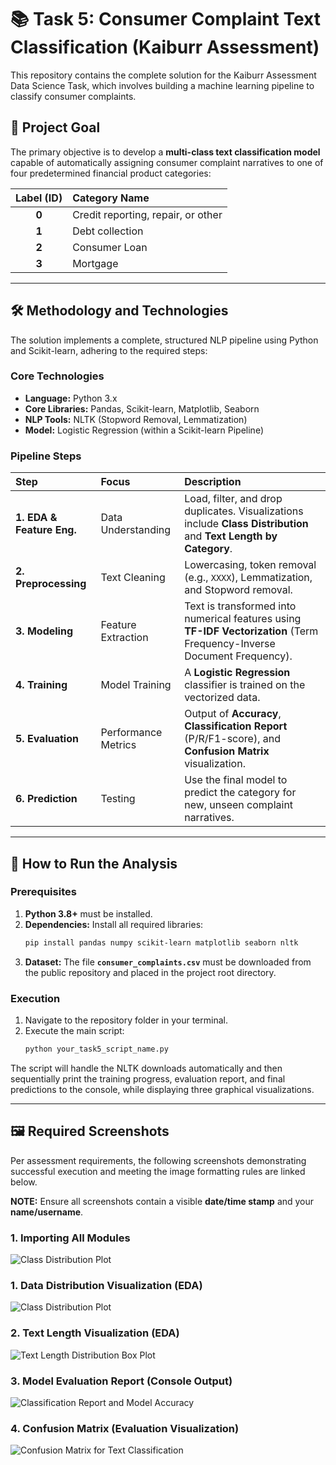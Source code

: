 # 📚 Task 5: Consumer Complaint Text Classification (Kaiburr Assessment)

This repository contains the complete solution for the Kaiburr Assessment Data Science Task, which involves building a machine learning pipeline to classify consumer complaints.

## 🎯 Project Goal

The primary objective is to develop a **multi-class text classification model** capable of automatically assigning consumer complaint narratives to one of four predetermined financial product categories:

| Label (ID) | Category Name |
| :---: | :--- |
| **0** | Credit reporting, repair, or other |
| **1** | Debt collection |
| **2** | Consumer Loan |
| **3** | Mortgage |

***

## 🛠️ Methodology and Technologies

The solution implements a complete, structured NLP pipeline using Python and Scikit-learn, adhering to the required steps:

### Core Technologies
* **Language:** Python 3.x
* **Core Libraries:** Pandas, Scikit-learn, Matplotlib, Seaborn
* **NLP Tools:** NLTK (Stopword Removal, Lemmatization)
* **Model:** Logistic Regression (within a Scikit-learn Pipeline)

### Pipeline Steps

| Step | Focus | Description |
| :--- | :--- | :--- |
| **1. EDA & Feature Eng.** | Data Understanding | Load, filter, and drop duplicates. Visualizations include **Class Distribution** and **Text Length by Category**. |
| **2. Preprocessing** | Text Cleaning | Lowercasing, token removal (e.g., `XXXX`), Lemmatization, and Stopword removal. |
| **3. Modeling** | Feature Extraction | Text is transformed into numerical features using **TF-IDF Vectorization** (Term Frequency-Inverse Document Frequency). |
| **4. Training** | Model Training | A **Logistic Regression** classifier is trained on the vectorized data. |
| **5. Evaluation** | Performance Metrics | Output of **Accuracy**, **Classification Report** (P/R/F1-score), and **Confusion Matrix** visualization. |
| **6. Prediction** | Testing | Use the final model to predict the category for new, unseen complaint narratives. |

***

## 🚀 How to Run the Analysis

### Prerequisites
1.  **Python 3.8+** must be installed.
2.  **Dependencies:** Install all required libraries:
    ```bash
    pip install pandas numpy scikit-learn matplotlib seaborn nltk
    ```
3.  **Dataset:** The file **`consumer_complaints.csv`** must be downloaded from the public repository and placed in the project root directory.

### Execution

1.  Navigate to the repository folder in your terminal.
2.  Execute the main script:
    ```bash
    python your_task5_script_name.py
    ```

The script will handle the NLTK downloads automatically and then sequentially print the training progress, evaluation report, and final predictions to the console, while displaying three graphical visualizations.

***

## 🖼️ Required Screenshots

Per assessment requirements, the following screenshots demonstrating successful execution and meeting the image formatting rules are linked below.

**NOTE:** Ensure all screenshots contain a visible **date/time stamp** and your **name/username**.

### 1. Importing All Modules
![Class Distribution Plot](screenshots/Screenshot2025-09-28at15.55.59.png)

### 1. Data Distribution Visualization (EDA)
![Class Distribution Plot](screenshots/class_distribution.png)

### 2. Text Length Visualization (EDA)
![Text Length Distribution Box Plot](screenshots/text_length_boxplot.png)

### 3. Model Evaluation Report (Console Output)
![Classification Report and Model Accuracy](screenshots/classification_report.png)

### 4. Confusion Matrix (Evaluation Visualization)
![Confusion Matrix for Text Classification](screenshots/confusion_matrix.png)
